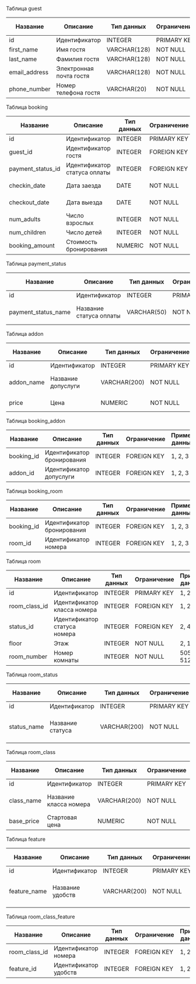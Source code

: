 Таблица guest

| **Название**  | **Описание**            | **Тип данных** | **Ограничение** | **Пример данных**       |
|---------------|-------------------------|----------------|-----------------|-------------------------|
| id            | Идентификатор           | INTEGER        | PRIMARY KEY     | 1, 2, 3                 |
| first_name    | Имя гостя               | VARCHAR(128)   | NOT NULL        | John Sarah              |
| last_name     | Фамилия гостя           | VARCHAR(128)   | NOT NULL        | Brown Smith             |
| email_address | Электронная почта гостя | VARCHAR(128)   | NOT NULL        | john@gmail.com          |
| phone_number  | Номер телефона гостя    | VARCHAR(20)    | NOT NULL        | +1234567890 81234567890 |

Таблица booking

| **Название**      | **Описание**                 | **Тип данных** | **Ограничение** | **Пример данных** |
|-------------------|------------------------------|----------------|-----------------|-------------------|
| id                | Идентификатор                | INTEGER        | PRIMARY KEY     | 1, 2              |
| guest_id          | Идентификатор гостя          | INTEGER        | FOREIGN KEY     | 5, 6, 7           |
| payment_status_id | Идентификатор статуса оплаты | INTEGER        | FOREIGN KEY     | 2, 3              |
| checkin_date      | Дата заезда                  | DATE           | NOT NULL        | 30 Mar 2024       |
| checkout_date     | Дата выезда                  | DATE           | NOT NULL        | 4 Apr 2024        |
| num_adults        | Число взрослых               | INTEGER        | NOT NULL        | 2                 |
| num_children      | Число детей                  | INTEGER        | NOT NULL        | 2                 |
| booking_amount    | Стоимость бронирования       | NUMERIC        | NOT NULL        | 810.10            |

Таблица payment_status

| **Название**        | **Описание**            | **Тип данных** | **Ограничение** | **Пример данных**     |
|---------------------|-------------------------|----------------|-----------------|-----------------------|
| id                  | Идентификатор           | INTEGER        | PRIMARY KEY     | 1, 2                  |
| payment_status_name | Название статуса оплаты | VARCHAR(50)    | NOT NULL        | Paid Not Paid Pending |

Таблица addon

| **Название** | **Описание**       | **Тип данных** | **Ограничение** | **Пример данных**     |
|--------------|--------------------|----------------|-----------------|-----------------------|
| id           | Идентификатор      | INTEGER        | PRIMARY KEY     | 1, 2, 3               |
| addon_name   | Название допуслуги | VARCHAR(200)   | NOT NULL        | Valet Parking Minibar |
| price        | Цена               | NUMERIC        | NOT NULL        | 20 25.50              |

Таблица booking_addon

| **Название** | **Описание**               | **Тип данных** | **Ограничение** | **Пример данных** |
|--------------|----------------------------|----------------|-----------------|-------------------|
| booking_id   | Идентификатор бронирования | INTEGER        | FOREIGN KEY     | 1, 2, 3           |
| addon_id     | Идентификатор допуслуги    | INTEGER        | FOREIGN KEY     | 1, 2, 3           |

Таблица booking_room

| **Название** | **Описание**               | **Тип данных** | **Ограничение** | **Пример данных** |
|--------------|----------------------------|----------------|-----------------|-------------------|
| booking_id   | Идентификатор бронирования | INTEGER        | FOREIGN KEY     | 1, 2, 3           |
| room_id      | Идентификатор номера       | INTEGER        | FOREIGN KEY     | 1, 2, 3           |

Таблица room

| **Название**  | **Описание**                 | **Тип данных** | **Ограничение** | **Пример данных** |
|---------------|------------------------------|----------------|-----------------|-------------------|
| id            | Идентификатор                | INTEGER        | PRIMARY KEY     | 1, 2, 3           |
| room_class_id | Идентификатор класса номера  | INTEGER        | FOREIGN KEY     | 1, 2, 3           |
| status_id     | Идентификатор статуса номера | INTEGER        | FOREIGN KEY     | 2, 4,5            |
| floor         | Этаж                         | INTEGER        | NOT NULL        | 2, 11             |
| room_number   | Номер комнаты                | INTEGER        | NOT NULL        | 505, 512          |

Таблица room_status

| **Название** | **Описание**     | **Тип данных** | **Ограничение** | **Пример данных**              |
|--------------|------------------|----------------|-----------------|--------------------------------|
| id           | Идентификатор    | INTEGER        | PRIMARY KEY     | 1, 2, 3                        |
| status_name  | Название статуса | VARCHAR(200)   | NOT NULL        | Occupied Booked Ready to Clean |

Таблица room_class

| **Название** | **Описание**           | **Тип данных** | **Ограничение** | **Пример данных**            |
|--------------|------------------------|----------------|-----------------|------------------------------|
| id           | Идентификатор          | INTEGER        | PRIMARY KEY     | 1, 2, 3                      |
| class_name   | Название класса номера | VARCHAR(200)   | NOT NULL        | Deluxe Standard Presidential |
| base_price   | Стартовая цена         | NUMERIC        | NOT NULL        | 300 3000                     |

Таблица feature

| **Название** | **Описание**     | **Тип данных** | **Ограничение** | **Пример данных**        |
|--------------|------------------|----------------|-----------------|--------------------------|
| id           | Идентификатор    | INTEGER        | PRIMARY KEY     | 1, 2, 3                  |
| feature_name | Название удобств | VARCHAR(200)   | NOT NULL        | Free Wifi Coffee Machine |

Таблица room_class_feature

| **Название**  | **Описание**          | **Тип данных** | **Ограничение** | **Пример данных** |
|---------------|-----------------------|----------------|-----------------|-------------------|
| room_class_id | Идентификатор номера  | INTEGER        | FOREIGN KEY     | 1, 2, 3           |
| feature_id    | Идентификатор удобств | INTEGER        | FOREIGN KEY     | 1, 2, 3           |